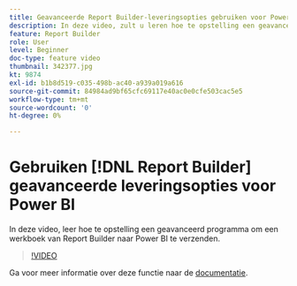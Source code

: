```yaml
---
title: Geavanceerde Report Builder-leveringsopties gebruiken voor Power BI
description: In deze video, zult u leren hoe te opstelling een geavanceerd programma om een werkboek van de Report Builder naar Power BI te verzenden.
feature: Report Builder
role: User
level: Beginner
doc-type: feature video
thumbnail: 342377.jpg
kt: 9874
exl-id: b1b8d519-c035-498b-ac40-a939a019a616
source-git-commit: 84984ad9bf65cfc69117e40ac0e0cfe503cac5e5
workflow-type: tm+mt
source-wordcount: '0'
ht-degree: 0%

---
```


# Gebruiken [!DNL Report Builder] geavanceerde leveringsopties voor Power BI

In deze video, leer hoe te opstelling een geavanceerd programma om een werkboek van Report Builder naar Power BI te verzenden.

>[!VIDEO](https://video.tv.adobe.com/v/342377/?quality=12&learn=on)

Ga voor meer informatie over deze functie naar de [documentatie](https://experienceleague.adobe.com/docs/analytics/analyze/report-builder/publish-powerbi/power-bi.html?lang=nl-NL).
